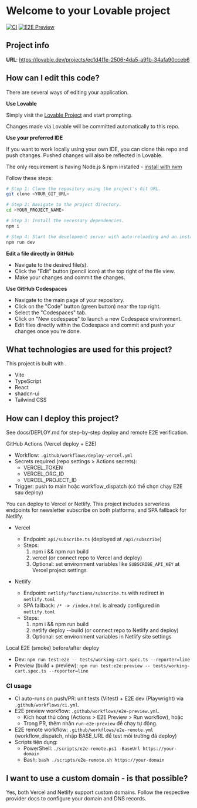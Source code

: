 # Welcome to your Lovable project

[![CI](https://github.com/tiximax/wrlds-ai-integration-6556/actions/workflows/ci.yml/badge.svg?branch=main)](https://github.com/tiximax/wrlds-ai-integration-6556/actions/workflows/ci.yml) [![E2E Preview](https://github.com/tiximax/wrlds-ai-integration-6556/actions/workflows/e2e-preview.yml/badge.svg)](https://github.com/tiximax/wrlds-ai-integration-6556/actions/workflows/e2e-preview.yml)

## Project info

**URL**: https://lovable.dev/projects/ec1d4f1e-2506-4da5-a91b-34afa90cceb6

## How can I edit this code?

There are several ways of editing your application.

**Use Lovable**

Simply visit the [Lovable Project](https://lovable.dev/projects/ec1d4f1e-2506-4da5-a91b-34afa90cceb6) and start prompting.

Changes made via Lovable will be committed automatically to this repo.

**Use your preferred IDE**

If you want to work locally using your own IDE, you can clone this repo and push changes. Pushed changes will also be reflected in Lovable.

The only requirement is having Node.js & npm installed - [install with nvm](https://github.com/nvm-sh/nvm#installing-and-updating)

Follow these steps:

```sh
# Step 1: Clone the repository using the project's Git URL.
git clone <YOUR_GIT_URL>

# Step 2: Navigate to the project directory.
cd <YOUR_PROJECT_NAME>

# Step 3: Install the necessary dependencies.
npm i

# Step 4: Start the development server with auto-reloading and an instant preview.
npm run dev
```

**Edit a file directly in GitHub**

- Navigate to the desired file(s).
- Click the "Edit" button (pencil icon) at the top right of the file view.
- Make your changes and commit the changes.

**Use GitHub Codespaces**

- Navigate to the main page of your repository.
- Click on the "Code" button (green button) near the top right.
- Select the "Codespaces" tab.
- Click on "New codespace" to launch a new Codespace environment.
- Edit files directly within the Codespace and commit and push your changes once you're done.

## What technologies are used for this project?

This project is built with .

- Vite
- TypeScript
- React
- shadcn-ui
- Tailwind CSS

## How can I deploy this project?

See docs/DEPLOY.md for step-by-step deploy and remote E2E verification.

GitHub Actions (Vercel deploy + E2E)
- Workflow: `.github/workflows/deploy-vercel.yml`
- Secrets required (repo settings > Actions secrets):
  - VERCEL_TOKEN
  - VERCEL_ORG_ID
  - VERCEL_PROJECT_ID
- Trigger: push to main hoặc workflow_dispatch (có thể chọn chạy E2E sau deploy)

You can deploy to Vercel or Netlify. This project includes serverless endpoints for newsletter subscribe on both platforms, and SPA fallback for Netlify.

- Vercel
  - Endpoint: `api/subscribe.ts` (deployed at `/api/subscribe`)
  - Steps:
    1. npm i && npm run build
    2. vercel (or connect repo to Vercel and deploy)
    3. Optional: set environment variables like `SUBSCRIBE_API_KEY` at Vercel project settings

- Netlify
  - Endpoint: `netlify/functions/subscribe.ts` with redirect in `netlify.toml`
  - SPA fallback: `/* -> /index.html` is already configured in `netlify.toml`
  - Steps:
    1. npm i && npm run build
    2. netlify deploy --build (or connect repo to Netlify and deploy)
    3. Optional: set environment variables in Netlify site settings

Local E2E (smoke) before/after deploy
- Dev: `npm run test:e2e -- tests/working-cart.spec.ts --reporter=line`
- Preview (build + preview): `npm run test:e2e:preview -- tests/working-cart.spec.ts --reporter=line`

### CI usage
- CI auto-runs on push/PR: unit tests (Vitest) + E2E dev (Playwright) via `.github/workflows/ci.yml`.
- E2E preview workflow: `.github/workflows/e2e-preview.yml`.
  - Kích hoạt thủ công (Actions > E2E Preview > Run workflow), hoặc
  - Trong PR, thêm nhãn `run-e2e-preview` để chạy tự động.
- E2E remote workflow: `.github/workflows/e2e-remote.yml` (workflow_dispatch, nhập BASE_URL để test môi trường đã deploy)
- Scripts tiện dụng:
  - PowerShell: `./scripts/e2e-remote.ps1 -BaseUrl https://your-domain`
  - Bash: `bash ./scripts/e2e-remote.sh https://your-domain`

## I want to use a custom domain - is that possible?

Yes, both Vercel and Netlify support custom domains. Follow the respective provider docs to configure your domain and DNS records.
